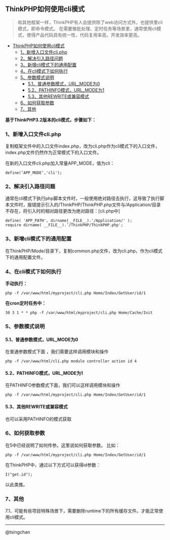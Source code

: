 ## ThinkPHP如何使用cli模式

> 和其他框架一样，ThinkPHP有人会提供除了web访问方式外，也提供里cli模式，即命令模式。
> 在需要做批处理、定时任务等场景里，通常使用cli模式，使得产品代码具有统一性，代码复用率高，开发效率更高。


- [ThinkPHP如何使用cli模式](#thinkphp如何使用cli模式)
    - [1、新增入口文件cli.php](#1新增入口文件cliphp)
    - [2、解决引入路径问题](#2解决引入路径问题)
    - [3、新增cli模式下的通用配置](#3新增cli模式下的通用配置)
    - [4、在cli模式下如何执行](#4在cli模式下如何执行)
    - [5、参数模式说明](#5参数模式说明)
        - [5.1、普通参数模式，URL_MODE为0](#51普通参数模式url_mode为0)
        - [5.2、PATHINFO模式，URL_MODE为1](#52pathinfo模式url_mode为1)
        - [5.3、其他REWRITE或兼容模式](#53其他rewrite或兼容模式)
    - [6、如何获取参数](#6如何获取参数)
    - [7、其他](#7其他)


**基于ThinkPHP3.2版本的cli模式，步骤如下：**

### 1、新增入口文件cli.php ###
复制框架文件中的入口文件index.php，改为cli.php作为cli模式下的入口文件，index.php文件仍然作为正常模式下的入口文件。

在新的入口文件cli.php加入常量APP_MODE，值为cli：

	define(‘APP_MODE’,'cli');

### 2、解决引入路径问题 ###
通常在cli模式下执行php脚本文件时，一般使用绝对路径去执行，这导致了执行脚本文件时，报错提示引入的/ThinkPHP/ThinkPHP.php文件与/Application/目录不存在，将引入时的相对路径更改为绝对路径：[cli.php中]

	define( 'APP_PATH', dirname(__FILE__).'/Application/' ); 
	require dirname( __FILE__).’/ThinkPHP/ThinkPHP.php';

### 3、新增cli模式下的通用配置 ###
在ThinkPHP/Mode/目录下，复制common.php文件，改为cli.php，作为cli模式下的通用配置文件。

### 4、在cli模式下如何执行 ###
**手动执行：**
	
	php -f /var/www/html/myproject/cli.php Home/Index/GetUser/id/1

**在cron定时任务中：**
	
	30 3 1 * * php -f /var/www/html/myproject/cli.php Home/Cache/Init


### 5、参数模式说明 ###
	
#### 5.1、普通参数模式，URL_MODE为0 ####

在普通参数模式下面 ，我们需要这样调用模块和操作

	php -f /var/www/html/cli.php module controller action id 4

#### 5.2、PATHINFO模式，URL_MODE为1 ####

在PATHINFO参数模式下面，我们可以这样调用模块和操作

	php -f /var/www/html/myproject/cli.php Home/Index/GetUser/id/1

#### 5.3、其他REWRITE或兼容模式 ####
也可以采用PATHINFO的模式获取
	
### 6、如何获取参数 ###
在5中已经说明了如何传参。这里说如何获取参数。
比如：

	php -f /var/www/html/myproject/cli.php Home/Index/GetUser/id/1

在ThinkPHP中，通过以下方式可以获得id参数：

	I("get.id");

以此类推。

### 7、其他 ###

7.1、可能有些项目特殊场景下，需要删除runtime下的所有缓存文件。才能正常使用cli模式。

----
@tsingchan